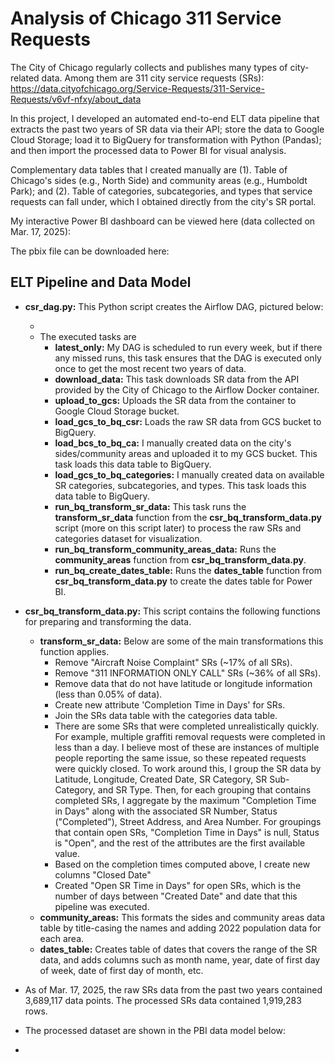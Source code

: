 # Analysis of Chicago 311 Service Requests

The City of Chicago regularly collects and publishes many types of city-related data. Among them are 311 city service requests (SRs): https://data.cityofchicago.org/Service-Requests/311-Service-Requests/v6vf-nfxy/about_data

In this project, I developed an automated end-to-end ELT data pipeline that extracts the past two years of SR data via their API; store the data to Google Cloud Storage; load it to BigQuery for transformation with Python (Pandas); and then import the processed data to Power BI for visual analysis.

Complementary data tables that I created manually are (1). Table of Chicago's sides (e.g., North Side) and community areas (e.g., Humboldt Park); and (2). Table of categories, subcategories, and types that service requests can fall under, which I obtained directly from the city's SR portal.

My interactive Power BI dashboard can be viewed here (data collected on Mar. 17, 2025):

The pbix file can be downloaded here:

## ELT Pipeline and Data Model

- **csr_dag.py:** This Python script creates the Airflow DAG, pictured below:
  - <image>
  - The executed tasks are
    - **latest_only:** My DAG is scheduled to run every week, but if there any missed runs, this task ensures that the DAG is executed only once to get the most recent two years of data.
    - **download_data:** This task downloads SR data from the API provided by the City of Chicago to the Airflow Docker container.
    - **upload_to_gcs:** Uploads the SR data from the container to Google Cloud Storage bucket.
    - **load_gcs_to_bq_csr:** Loads the raw SR data from GCS bucket to BigQuery.
    - **load_bcs_to_bq_ca:** I manually created data on the city's sides/community areas and uploaded it to my GCS bucket. This task loads this data table to BigQuery.
    - **load_gcs_to_bq_categories:** I manually created data on available SR categories, subcategories, and types. This task loads this data table to BigQuery.
    - **run_bq_transform_sr_data:** This task runs the **transform_sr_data** function from the **csr_bq_transform_data.py** script (more on this script later) to process the raw SRs and categories dataset for visualization.
    - **run_bq_transform_community_areas_data:** Runs the **community_areas** function from **csr_bq_transform_data.py**.
    - **run_bq_create_dates_table:** Runs the **dates_table** function from **csr_bq_transform_data.py** to create the dates table for Power BI.
   
- **csr_bq_transform_data.py:** This script contains the following functions for preparing and transforming the data.
  - **transform_sr_data:** Below are some of the main transformations this function applies.
    - Remove "Aircraft Noise Complaint" SRs (~17% of all SRs).
    - Remove "311 INFORMATION ONLY CALL" SRs (~36% of all SRs).
    - Remove data that do not have latitude or longitude information (less than 0.05% of data).
    - Create new attribute 'Completion Time in Days' for SRs.
    - Join the SRs data table with the categories data table.
    - There are some SRs that were completed unrealistically quickly. For example, multiple graffiti removal requests were completed in less than a day. I believe most of these are instances of multiple people reporting the same issue, so these repeated requests were quickly closed. To work around this, I group the SR data by Latitude, Longitude, Created Date, SR Category, SR Sub-Category, and SR Type. Then, for each grouping that contains completed SRs, I aggregate by the maximum "Completion Time in Days" along with the associated SR Number, Status ("Completed"), Street Address, and Area Number. For groupings that contain open SRs, "Completion Time in Days" is null, Status is "Open", and the rest of the attributes are the first available value.
    - Based on the completion times computed above, I create new columns "Closed Date"
    - Created "Open SR Time in Days" for open SRs, which is the number of days between "Created Date" and date that this pipeline was executed.
  - **community_areas:** This formats the sides and community areas data table by title-casing the names and adding 2022 population data for each area.
  - **dates_table:** Creates table of dates that covers the range of the SR data, and adds columns such as month name, year, date of first day of week, date of first day of month, etc.
 
- As of Mar. 17, 2025, the raw SRs data from the past two years contained 3,689,117 data points. The processed SRs data contained 1,919,283 rows.
- The processed dataset are shown in the PBI data model below:
- <image>





